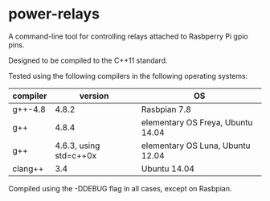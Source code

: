 # power-relays
A command-line tool for controlling relays attached to Rasbperry Pi gpio pins.

Designed to be compiled to the C++11 standard.

Tested using the following compilers in the following operating systems:

| compiler | version | OS |
|----------|---------|----|
| g++-4.8 | 4.8.2 | Rasbpian 7.8 |
| g++ | 4.8.4 | elementary OS Freya, Ubuntu 14.04 |
| g++ | 4.6.3, using std=c++0x | elementary OS Luna, Ubuntu 12.04 |
| clang++ | 3.4 | Ubuntu 14.04 |

Compiled using the -DDEBUG flag in all cases, except on Rasbpian.
